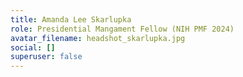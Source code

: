 ```yaml
---
title: Amanda Lee Skarlupka
role: Presidential Mangament Fellow (NIH PMF 2024)
avatar_filename: headshot_skarlupka.jpg
social: []
superuser: false
---
```

